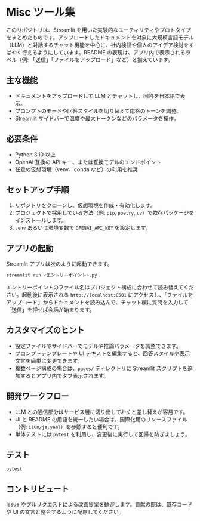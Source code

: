 # Misc ツール集

このリポジトリは、Streamlit を用いた実験的なユーティリティやプロトタイプをまとめたものです。アップロードしたドキュメントを対象に大規模言語モデル（LLM）と対話するチャット機能を中心に、社内検証や個人のアイデア検討をすばやく行えるようにしています。README の表現は、アプリ内で表示されるラベル（例: 「送信」「ファイルをアップロード」など）と揃えています。

## 主な機能
- ドキュメントをアップロードして LLM とチャットし、回答を日本語で表示。
- プロンプトのモードや回答スタイルを切り替えて応答のトーンを調整。
- Streamlit サイドバーで温度や最大トークンなどのパラメータを操作。

## 必要条件
- Python 3.10 以上
- OpenAI 互換の API キー、または互換モデルのエンドポイント
- 任意の仮想環境（venv、conda など）の利用を推奨

## セットアップ手順
1. リポジトリをクローンし、仮想環境を作成・有効化します。
2. プロジェクトで採用している方法（例: `pip`, `poetry`, `uv`）で依存パッケージをインストールします。
3. `.env` あるいは環境変数で `OPENAI_API_KEY` を設定します。

## アプリの起動
Streamlit アプリは次のように起動できます。
```bash
streamlit run <エントリーポイント>.py
```
エントリーポイントのファイル名はプロジェクト構成に合わせて読み替えてください。起動後に表示される `http://localhost:8501` にアクセスし、「ファイルをアップロード」からドキュメントを読み込んで、チャット欄に質問を入力して「送信」を押せば会話が始まります。

## カスタマイズのヒント
- 設定ファイルやサイドバーでモデルや推論パラメータを調整できます。
- プロンプトテンプレートや UI テキストを編集すると、回答スタイルや表示文言を簡単に変更できます。
- 複数ページ構成の場合は、`pages/` ディレクトリに Streamlit スクリプトを追加するとアプリ内でタブ表示されます。

## 開発ワークフロー
- LLM との通信部分はサービス層に切り出しておくと差し替えが容易です。
- UI と README の用語を統一したい場合は、国際化用のリソースファイル（例: `i18n/ja.yaml`）を参照すると便利です。
- 単体テストには `pytest` を利用し、変更後に実行して回帰を防ぎましょう。

## テスト
```bash
pytest
```

## コントリビュート
Issue やプルリクエストによる改善提案を歓迎します。貢献の際は、既存コードや UI の文言と整合するように配慮してください。
